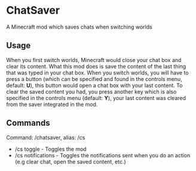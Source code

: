 # ChatSaver
A Minecraft mod which saves chats when switching worlds

## Usage
When you first switch worlds, Minecraft would close your chat box and clear its content. What this mod does is save the content of the last thing that was typed in your chat box. When you switch worlds, you will have to press a button (which can be specified and found in the controls menu, default: **U**), this button would open a chat box with your last content. To clear the saved content you had, you press another key which is also specified in the controls menu (default: **Y**), your last content was cleared from the saver integrated in the mod.

## Commands
Command: /chatsaver, alias: /cs
* /cs toggle - Toggles the mod
* /cs notifications - Toggles the notifications sent when you do an action (e.g clear chat, open the saved content, etc.)
